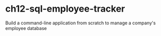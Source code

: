 # ch12-sql-employee-tracker
Build a command-line application from scratch to manage a company's employee database
